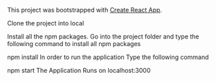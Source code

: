 This project was bootstrapped with [Create React App](https://github.com/facebook/create-react-app).

Clone the project into local

Install all the npm packages. Go into the project folder and type the following command to install all npm packages

npm install
In order to run the application Type the following command

npm start
The Application Runs on localhost:3000
